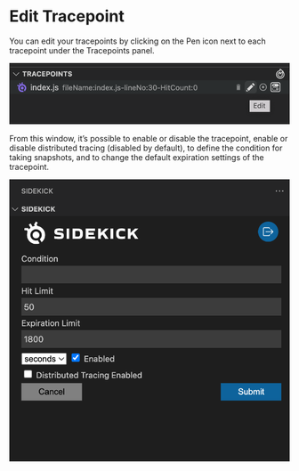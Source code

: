 # Edit Tracepoint

You can edit your tracepoints by clicking on the Pen icon next to each tracepoint under the Tracepoints panel.

![](<../../../.gitbook/assets/Screen Shot 2022-05-26 at 14.44.26.png>)

From this window, it’s possible to enable or disable the tracepoint, enable or disable distributed tracing (disabled by default), to define the condition for taking snapshots, and to change the default expiration settings of the tracepoint.

![](<../../../.gitbook/assets/Screen Shot 2022-05-26 at 14.46.26.png>)
